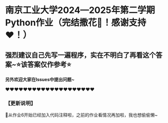# 南京工业大学2024—2025年第二学期Python作业（完结撒花🎉！感谢支持❤️！）
## ​强烈建议自己先写一遍程序，实在不明白了再看这个答案~​⭐​该答案仅作参考​⭐

**另外欢迎大家在Issues中提出问题~**

❤️​❤️​❤️​❤️​❤️​❤️​❤️​❤️​❤️​❤️​❤️​❤️​❤️​❤️​❤️​❤️​❤️​❤️​❤️​❤️​

### 【更新说明】

🎉从作业6开始已经加入代码注释啦，之前的作业看情况再加啦，我也想偷偷懒~
